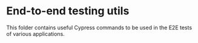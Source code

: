 # End-to-end testing utils

This folder contains useful Cypress commands to be used in the E2E tests of
various applications.
